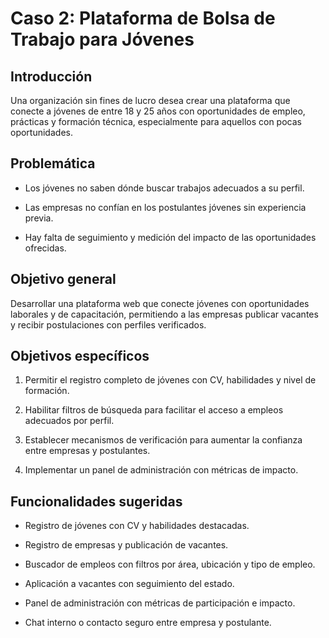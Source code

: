 # Caso 2: Plataforma de Bolsa de Trabajo para Jóvenes

## Introducción

Una organización sin fines de lucro desea crear una plataforma que conecte a jóvenes de entre 18 y 25 años con oportunidades de empleo, prácticas y formación técnica, especialmente para aquellos con pocas oportunidades.

## Problemática

- Los jóvenes no saben dónde buscar trabajos adecuados a su perfil.

- Las empresas no confían en los postulantes jóvenes sin experiencia previa.

- Hay falta de seguimiento y medición del impacto de las oportunidades ofrecidas.

## Objetivo general

Desarrollar una plataforma web que conecte jóvenes con oportunidades laborales y de capacitación, permitiendo a las empresas publicar vacantes y recibir postulaciones con perfiles verificados.

## Objetivos específicos

1. Permitir el registro completo de jóvenes con CV, habilidades y nivel de formación.

2. Habilitar filtros de búsqueda para facilitar el acceso a empleos adecuados por perfil.

3. Establecer mecanismos de verificación para aumentar la confianza entre empresas y postulantes.

4. Implementar un panel de administración con métricas de impacto.

## Funcionalidades sugeridas

- Registro de jóvenes con CV y habilidades destacadas.

- Registro de empresas y publicación de vacantes.

- Buscador de empleos con filtros por área, ubicación y tipo de empleo.

- Aplicación a vacantes con seguimiento del estado.

- Panel de administración con métricas de participación e impacto.

- Chat interno o contacto seguro entre empresa y postulante.
